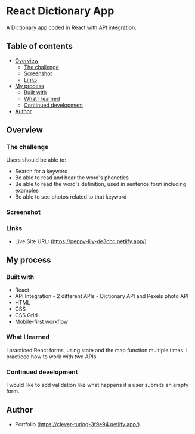 # React Dictionary App 

A Dictionary app coded in React with API integration.

## Table of contents

- [Overview](#overview)
  - [The challenge](#the-challenge)
  - [Screenshot](#screenshot)
  - [Links](#links)
- [My process](#my-process)
  - [Built with](#built-with)
  - [What I learned](#what-i-learned)
  - [Continued development](#continued-development)
- [Author](#author)

## Overview

### The challenge

Users should be able to:

- Search for a keyword
- Be able to read and hear the word's phonetics
- Be able to read the word's definition, used in sentence form including examples
- Be able to see photos related to that keyword

### Screenshot

<!-- ![](/screenshot.jpg) -->

### Links

- Live Site URL: (https://peppy-lily-de3cbc.netlify.app/)

## My process

### Built with

- React
- API Integration - 2 different APIs - Dictionary API and Pexels photo API
- HTML
- CSS
- CSS Grid
- Mobile-first workflow

### What I learned

I practiced React forms, using state and the map function multiple times. I practiced how to work with two APIs.

### Continued development

I would like to add validation like what happens if a user submits an empty form.

## Author

- Portfolio (https://clever-turing-3f9e94.netlify.app/)
